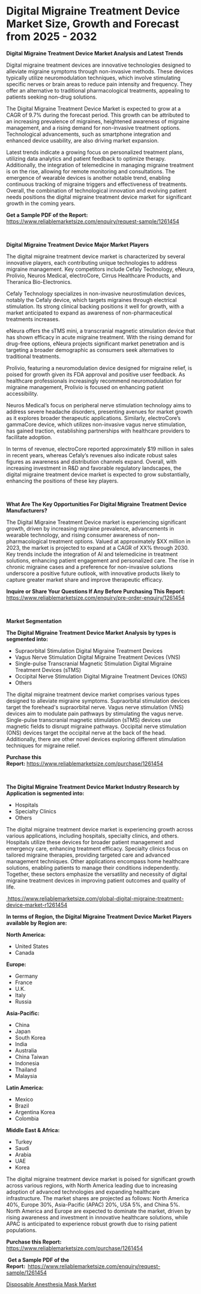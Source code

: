 <p><h1>Digital Migraine Treatment Device Market Size, Growth and Forecast from 2025 - 2032</h1></p><p><strong>Digital Migraine Treatment Device Market Analysis and Latest Trends</strong></p>
<p><p>Digital migraine treatment devices are innovative technologies designed to alleviate migraine symptoms through non-invasive methods. These devices typically utilize neuromodulation techniques, which involve stimulating specific nerves or brain areas to reduce pain intensity and frequency. They offer an alternative to traditional pharmacological treatments, appealing to patients seeking non-drug solutions.</p><p>The Digital Migraine Treatment Device Market is expected to grow at a CAGR of 9.7% during the forecast period. This growth can be attributed to an increasing prevalence of migraines, heightened awareness of migraine management, and a rising demand for non-invasive treatment options. Technological advancements, such as smartphone integration and enhanced device usability, are also driving market expansion.</p><p>Latest trends indicate a growing focus on personalized treatment plans, utilizing data analytics and patient feedback to optimize therapy. Additionally, the integration of telemedicine in managing migraine treatment is on the rise, allowing for remote monitoring and consultations. The emergence of wearable devices is another notable trend, enabling continuous tracking of migraine triggers and effectiveness of treatments. Overall, the combination of technological innovation and evolving patient needs positions the digital migraine treatment device market for significant growth in the coming years.</p></p>
<p><strong>Get a Sample PDF of the Report:&nbsp;</strong> <a href="https://www.reliablemarketsize.com/enquiry/request-sample/1261454?utm_campaign=3081&utm_medium=2&utm_source=Github&utm_content=ia&utm_term=04032025&utm_id=digital-migraine-treatment-device">https://www.reliablemarketsize.com/enquiry/request-sample/1261454</a></p>
<p>&nbsp;</p>
<p><strong>Digital Migraine Treatment Device Major Market Players</strong></p>
<p><p>The digital migraine treatment device market is characterized by several innovative players, each contributing unique technologies to address migraine management. Key competitors include Cefaly Technology, eNeura, Prolivio, Neuros Medical, electroCore, Cirrus Healthcare Products, and Theranica Bio-Electronics.</p><p>Cefaly Technology specializes in non-invasive neurostimulation devices, notably the Cefaly device, which targets migraines through electrical stimulation. Its strong clinical backing positions it well for growth, with a market anticipated to expand as awareness of non-pharmaceutical treatments increases.</p><p>eNeura offers the sTMS mini, a transcranial magnetic stimulation device that has shown efficacy in acute migraine treatment. With the rising demand for drug-free options, eNeura projects significant market penetration and is targeting a broader demographic as consumers seek alternatives to traditional treatments.</p><p>Prolivio, featuring a neuromodulation device designed for migraine relief, is poised for growth given its FDA approval and positive user feedback. As healthcare professionals increasingly recommend neuromodulation for migraine management, Prolivio is focused on enhancing patient accessibility.</p><p>Neuros Medical’s focus on peripheral nerve stimulation technology aims to address severe headache disorders, presenting avenues for market growth as it explores broader therapeutic applications. Similarly, electroCore’s gammaCore device, which utilizes non-invasive vagus nerve stimulation, has gained traction, establishing partnerships with healthcare providers to facilitate adoption.</p><p>In terms of revenue, electroCore reported approximately $19 million in sales in recent years, whereas Cefaly’s revenues also indicate robust sales figures as awareness and distribution channels expand. Overall, with increasing investment in R&D and favorable regulatory landscapes, the digital migraine treatment device market is expected to grow substantially, enhancing the positions of these key players.</p></p>
<p>&nbsp;</p>
<p><strong>What Are The Key Opportunities For Digital Migraine Treatment Device Manufacturers?</strong></p>
<p><p>The Digital Migraine Treatment Device market is experiencing significant growth, driven by increasing migraine prevalence, advancements in wearable technology, and rising consumer awareness of non-pharmacological treatment options. Valued at approximately $XX million in 2023, the market is projected to expand at a CAGR of XX% through 2030. Key trends include the integration of AI and telemedicine in treatment solutions, enhancing patient engagement and personalized care. The rise in chronic migraine cases and a preference for non-invasive solutions underscore a positive future outlook, with innovative products likely to capture greater market share and improve therapeutic efficacy.</p></p>
<p><strong>Inquire or Share Your Questions If Any Before Purchasing This Report:</strong> <a href="https://www.reliablemarketsize.com/enquiry/pre-order-enquiry/1261454?utm_campaign=3081&utm_medium=2&utm_source=Github&utm_content=ia&utm_term=04032025&utm_id=digital-migraine-treatment-device">https://www.reliablemarketsize.com/enquiry/pre-order-enquiry/1261454</a></p>
<p>&nbsp;</p>
<p><strong>Market Segmentation</strong></p>
<p><strong>The Digital Migraine Treatment Device Market Analysis by types is segmented into:</strong></p>
<p><ul><li>Supraorbital Stimulation Digital Migraine Treatment Devices</li><li>Vagus Nerve Stimulation Digital Migraine Treatment Devices (VNS)</li><li>Single-pulse Transcranial Magnetic Stimulation Digital Migraine Treatment Devices (sTMS)</li><li>Occipital Nerve Stimulation Digital Migraine Treatment Devices (ONS)</li><li>Others</li></ul></p>
<p><p>The digital migraine treatment device market comprises various types designed to alleviate migraine symptoms. Supraorbital stimulation devices target the forehead's supraorbital nerve. Vagus nerve stimulation (VNS) devices aim to modulate pain pathways by stimulating the vagus nerve. Single-pulse transcranial magnetic stimulation (sTMS) devices use magnetic fields to disrupt migraine pathways. Occipital nerve stimulation (ONS) devices target the occipital nerve at the back of the head. Additionally, there are other novel devices exploring different stimulation techniques for migraine relief.</p></p>
<p><strong>Purchase this Report:&nbsp;</strong><a href="https://www.reliablemarketsize.com/purchase/1261454?utm_campaign=3081&utm_medium=2&utm_source=Github&utm_content=ia&utm_term=04032025&utm_id=digital-migraine-treatment-device">https://www.reliablemarketsize.com/purchase/1261454</a></p>
<p>&nbsp;</p>
<p><strong>The Digital Migraine Treatment Device Market Industry Research by Application is segmented into:</strong></p>
<p><ul><li>Hospitals</li><li>Specialty Clinics</li><li>Others</li></ul></p>
<p><p>The digital migraine treatment device market is experiencing growth across various applications, including hospitals, specialty clinics, and others. Hospitals utilize these devices for broader patient management and emergency care, enhancing treatment efficacy. Specialty clinics focus on tailored migraine therapies, providing targeted care and advanced management techniques. Other applications encompass home healthcare solutions, enabling patients to manage their conditions independently. Together, these sectors emphasize the versatility and necessity of digital migraine treatment devices in improving patient outcomes and quality of life.</p></p>
<p><a href="https://www.reliablemarketsize.com/global-digital-migraine-treatment-device-market-r1261454?utm_campaign=3081&utm_medium=2&utm_source=Github&utm_content=ia&utm_term=04032025&utm_id=digital-migraine-treatment-device">&nbsp;https://www.reliablemarketsize.com/global-digital-migraine-treatment-device-market-r1261454</a></p>
<p><strong>In terms of Region, the Digital Migraine Treatment Device Market Players available by Region are:</strong></p>
<p>
    <p> <strong> North America: </strong>
        <ul>
            <li>United States</li>
            <li>Canada</li>
        </ul>
        </p> 
    <p> <strong> Europe: </strong>
        <ul>
            <li>Germany</li>
            <li>France</li>
            <li>U.K.</li>
            <li>Italy</li>
            <li>Russia</li>
        </ul>
        </p> 
    <p> <strong> Asia-Pacific: </strong>
        <ul>
            <li>China</li>
            <li>Japan</li>
            <li>South Korea</li>
            <li>India</li>
            <li>Australia</li>
            <li>China Taiwan</li>
            <li>Indonesia</li>
            <li>Thailand</li>
            <li>Malaysia</li>
        </ul>
        </p> 
    <p> <strong> Latin America: </strong>
        <ul>
            <li>Mexico</li>
            <li>Brazil</li>
            <li>Argentina Korea</li>
            <li>Colombia</li>
        </ul>
        </p> 
    <p> <strong> Middle East & Africa: </strong>
        <ul>
            <li>Turkey</li>
            <li>Saudi</li>
            <li>Arabia</li>
            <li>UAE</li>
            <li>Korea</li>
        </ul>
    </p>
    </p>
<p><p>The digital migraine treatment device market is poised for significant growth across various regions, with North America leading due to increasing adoption of advanced technologies and expanding healthcare infrastructure. The market shares are projected as follows: North America 40%, Europe 30%, Asia-Pacific (APAC) 20%, USA 5%, and China 5%. North America and Europe are expected to dominate the market, driven by rising awareness and investment in innovative healthcare solutions, while APAC is anticipated to experience robust growth due to rising patient populations.</p></p>
<p><strong>Purchase this Report: </strong><a href="https://www.reliablemarketsize.com/purchase/1261454?utm_campaign=3081&utm_medium=2&utm_source=Github&utm_content=ia&utm_term=04032025&utm_id=digital-migraine-treatment-device">https://www.reliablemarketsize.com/purchase/1261454</a></p>
<p>&nbsp;<strong>Get a Sample PDF of the Report:&nbsp;&nbsp;</strong><a href="https://www.reliablemarketsize.com/enquiry/request-sample/1261454?utm_campaign=3081&utm_medium=2&utm_source=Github&utm_content=ia&utm_term=04032025&utm_id=digital-migraine-treatment-device">https://www.reliablemarketsize.com/enquiry/request-sample/1261454</a></p>
<p><strong></strong></p>
<p><p><a href="https://github.com/genayziben/Market-Research-Report-List-1/blob/main/disposable-anesthesia-mask-market.md?utm_campaign=3081&utm_medium=2&utm_source=Github&utm_content=ia&utm_term=04032025&utm_id=digital-migraine-treatment-device">Disposable Anesthesia Mask Market</a></p></p>